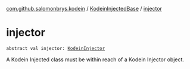 [com.github.salomonbrys.kodein](../index.md) / [KodeinInjectedBase](index.md) / [injector](.)

# injector

`abstract val injector: `[`KodeinInjector`](../-kodein-injector/index.md)

A Kodein Injected class must be within reach of a Kodein Injector object.

